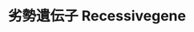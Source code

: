 ---
title: 劣勢遺伝子 Recessivegene
category: paintings
series: simple
year: 2017
image: recessivegene.jpg
size: 
materials: oil on canvas
---